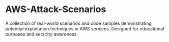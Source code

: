 # AWS-Attack-Scenarios
A collection of real-world scenarios and code samples demonstrating potential exploitation techniques in AWS services. Designed for educational purposes and security awareness.
